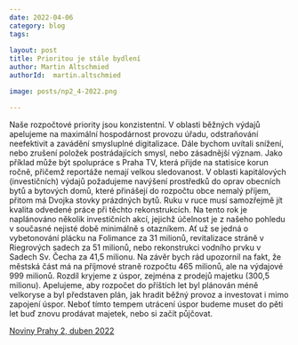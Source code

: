 ```yaml
---
date: 2022-04-06
category: blog
tags:
    
layout: post
title: Prioritou je stále bydlení
author: Martin Altschmied
authorId:  martin.altschmied

image: posts/np2_4-2022.png

---
```


Naše rozpočtové priority jsou konzistentní. V oblasti běžných výdajů apelujeme na maximální hospodárnost provozu úřadu, odstraňování neefektivit a zavádění smysluplné digitalizace. Dále bychom uvítali snížení, nebo zrušení položek postrádajících smysl, nebo zásadnější význam. Jako příklad může být spolupráce s Praha TV, která přijde na statisíce korun ročně, přičemž reportáže nemají velkou sledovanost. V oblasti kapitálových (investičních) výdajů požadujeme navýšení prostředků do oprav obecních bytů a bytových domů, které přinášejí do rozpočtu obce nemalý příjem, přitom má Dvojka stovky prázdných bytů. Ruku v ruce musí samozřejmě jít kvalita odvedené práce při těchto rekonstrukcích. Na tento rok je naplánováno několik investičních akcí, jejichž účelnost je z našeho pohledu v současné nejisté době minimálně s otazníkem. Ať už se jedná o vybetonování plácku na Folimance za 31 milionů, revitalizace stráně v Riegrových sadech za 51 milionů, nebo rekonstrukci vodního prvku v Sadech Sv. Čecha za 41,5 milionu. Na závěr bych rád upozornil na fakt, že městská část má na příjmové straně rozpočtu 465 milionů, ale na výdajové 999 milionů. Rozdíl kryjeme z úspor, zejména z prodejů majetku (300,5 milionu). Apelujeme, aby rozpočet do příštích let byl plánován méně velkoryse a byl představen plán, jak hradit běžný provoz a investovat i mimo zapojení úspor. Neboť tímto tempem utrácení úspor budeme muset do pěti let buď znovu prodávat majetek, nebo si začít půjčovat.

[Noviny Prahy 2, duben 2022](https://praha2.cz/assets/File.ashx?id_org=80102&id_dokumenty=110730)
